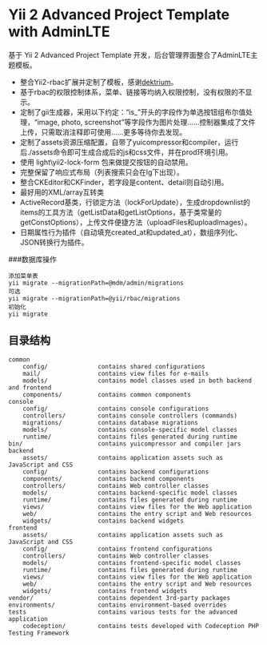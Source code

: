 Yii 2 Advanced Project Template with AdminLTE
===============================

基于 Yii 2 Advanced Project Template 开发，后台管理界面整合了AdminLTE主题模板。

* 整合Yii2-rbac扩展并定制了模板，感谢[dektrium](https://gitter.im/dektrium/yii2-rbac)。
* 基于rbac的权限控制体系，菜单、链接等均纳入权限控制，没有权限的不显示。
* 定制了gii生成器，采用以下约定：“is_”开头的字段作为单选按钮组布尔值处理，“image, photo, screenshot”等字段作为图片处理……控制器集成了文件上传，只需取消注释即可使用……更多等待你去发现。
* 定制了assets资源压缩配置，自带了yuicompressor和compiler，运行后./assets命令即可生成合成后的js和css文件，并在prod环境引用。
* 使用 light\yii2-lock-form 包来做提交按钮的自动禁用。
* 完整保留了响应式布局（列表搜索只会在lg下出现）。
* 整合CKEditor和CKFinder，若字段是content、detail则自动引用。
* 最好用的XML/array互转类
* ActiveRecord基类，行锁定方法（lockForUpdate），生成dropdownlist的items的工具方法（getListData和getListOptions，基于类常量的getConstOptions），上传文件便捷方法（uploadFiles和uploadImages）。
* 日期属性行为插件（自动填充created_at和updated_at），数组序列化、JSON转换行为插件。


###数据库操作

```
添加菜单表
yii migrate --migrationPath=@mdm/admin/migrations
可选
yii migrate --migrationPath=@yii/rbac/migrations
初始化
yii migrate 
```

目录结构
-------------------

```
common
    config/              contains shared configurations
    mail/                contains view files for e-mails
    models/              contains model classes used in both backend and frontend
    components/          contains common components
console
    config/              contains console configurations
    controllers/         contains console controllers (commands)
    migrations/          contains database migrations
    models/              contains console-specific model classes
    runtime/             contains files generated during runtime
bin/					 contains yuicompressor and compiler jars
backend
    assets/              contains application assets such as JavaScript and CSS
    config/              contains backend configurations
    components/          contains backend components
    controllers/         contains Web controller classes
    models/              contains backend-specific model classes
    runtime/             contains files generated during runtime
    views/               contains view files for the Web application
    web/                 contains the entry script and Web resources
    widgets/             contains backend widgets
frontend
    assets/              contains application assets such as JavaScript and CSS
    config/              contains frontend configurations
    controllers/         contains Web controller classes
    models/              contains frontend-specific model classes
    runtime/             contains files generated during runtime
    views/               contains view files for the Web application
    web/                 contains the entry script and Web resources
    widgets/             contains frontend widgets
vendor/                  contains dependent 3rd-party packages
environments/            contains environment-based overrides
tests                    contains various tests for the advanced application
    codeception/         contains tests developed with Codeception PHP Testing Framework
```
